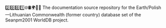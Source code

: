 2️⃣️0️⃣️0️⃣️1️⃣️🌐️🛢️🌍️🏴️📖️ The documentation source repository for the Earth/Polish—Lithuanian Commonwealth (former country) database set of the Seanpm2001 WorldDB project.
